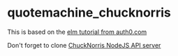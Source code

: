 # quotemachine_chucknorris

This is based on the [elm tutorial from auth0.com](https://auth0.com/blog/creating-your-first-elm-app-part-1/)

Don't forget to clone [ChuckNorris NodeJS API server](https://github.com/auth0-blog/nodejs-jwt-authentication-sample)
